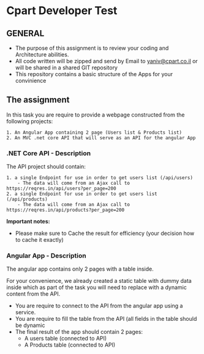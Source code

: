 # Cpart Developer Test

## GENERAL
- The purpose of this assignment is to review your coding and Architecture abilities.
- All code written will be zipped and send by Email to yaniv@cpart.co.il or will be shared in a shared GIT repository 
- This repository contains a basic structure of the Apps for your convinience 

## The assignment
In this task you are require to provide a webpage constructed from the following projects: 

    1. An Angular App containing 2 page (Users list & Products list) 
    2. An MVC .net core API that will serve as an API for the angular App

### .NET Core API - Description
The API project should contain: 

    1. a single Endpoint for use in order to get users list (/api/users)
        - The data will come from an Ajax call to https://reqres.in/api/users?per_page=200 
    2. a single Endpoint for use in order to get users list (/api/products)
        - The data will come from an Ajax call to https://reqres.in/api/products?per_page=200 
**Important notes:**
- Please make sure to Cache the result for efficiency (your decision how to cache it exactly) 

### Angular App - Description 
The angular app contains only 2 pages with a table inside. 

For your convenience, we already created a static table with dummy data inside which as part of the task you will need to replace with a dynamic content from the API. 

- You are require to connect to the API from the angular app using a service. 
- You are require to fill the table from the API (all fields in the table should be dynamic 
- The final result of the app should contain 2 pages: 
    - A users table (connected to API) 
    - A Products table (connected to API) 

